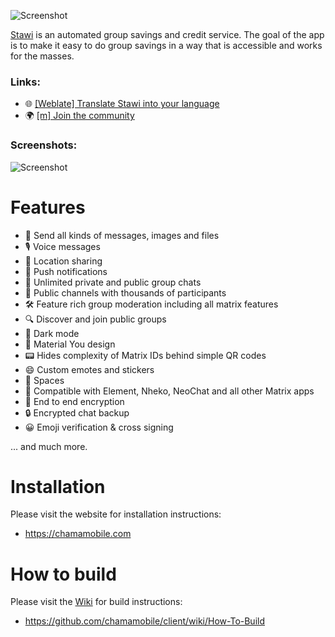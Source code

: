 ![Screenshot](https://github.com/chamamobile/client/blob/main/assets/banner_transparent.png?raw=true)

[Stawi](https://stawi.im) is an automated group savings and credit service. The goal of the app is to make it easy to do group savings in a way that is accessible and works for the masses.

### Links:

- 🌐 [[Weblate] Translate Stawi into your language](https://hosted.weblate.org/projects/chamamobile/)
- 🌍 [[m] Join the community](https://matrix.to/#/#stawi:matrix.org)


### Screenshots:

![Screenshot](https://github.com/krille-chan/stawi/blob/main/docs/screenshots/product.jpeg?raw=true)

# Features

- 📩 Send all kinds of messages, images and files
- 🎙️ Voice messages
- 📍 Location sharing
- 🔔 Push notifications
- 💬 Unlimited private and public group chats
- 📣 Public channels with thousands of participants
- 🛠️ Feature rich group moderation including all matrix features
- 🔍 Discover and join public groups
- 🌙 Dark mode
- 🎨 Material You design
- 📟 Hides complexity of Matrix IDs behind simple QR codes
- 😄 Custom emotes and stickers
- 🌌 Spaces
- 🔄 Compatible with Element, Nheko, NeoChat and all other Matrix apps
- 🔐 End to end encryption
- 🔒 Encrypted chat backup
- 😀 Emoji verification & cross signing

... and much more.


# Installation

Please visit the website for installation instructions:

- https://chamamobile.com

# How to build

Please visit the [Wiki](https://github.com/chamamobile/client/wiki) for build instructions:

- https://github.com/chamamobile/client/wiki/How-To-Build

